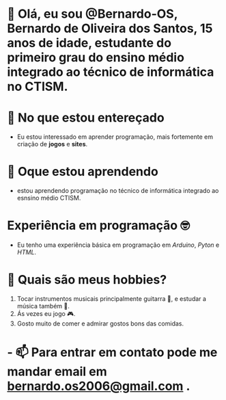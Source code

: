 #  👋  Olá, eu sou @Bernardo-OS, Bernardo de Oliveira dos Santos, 15 anos de idade, estudante do primeiro grau do ensino médio integrado ao técnico de informática no CTISM.

#  👀 No que estou entereçado
- Eu estou interessado em aprender programação, mais fortemente em criação de **jogos** e **sites**.

#  🌱 Oque estou aprendendo 
- estou aprendendo programação no técnico de informática integrado ao esnsino médio CTISM.

#  Experiência em programação 🤓 
- Eu tenho uma experiência básica em programação em *Arduino*, *Pyton* e *HTML*.

#  🎨 Quais são meus hobbies? 
1. Tocar instrumentos musicais principalmente guitarra 🎸, e estudar a música também 🎼. 
2. Ás vezes eu jogo 🎮.
3. Gosto muito de comer e admirar gostos bons das comidas.

 #  - 📫 Para entrar em contato pode me mandar email em bernardo.os2006@gmail.com .
<!---
Bernardo-OS/Bernardo-OS is a ✨ special ✨ repository because its `README.md` (this file) appears on your GitHub profile.
You can click the Preview link to take a look at your changes.
--->
